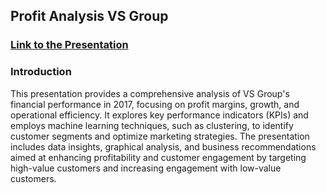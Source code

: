 ## Profit Analysis VS Group

### [Link to the Presentation](https://pitch.com/v/vs-group-v29q6g)

### Introduction 
This presentation provides a comprehensive analysis of VS Group's financial performance in 2017, focusing on profit margins, growth, and operational efficiency. It explores key performance indicators (KPIs) and employs machine learning techniques, such as clustering, to identify customer segments and optimize marketing strategies. The presentation includes data insights, graphical analysis, and business recommendations aimed at enhancing profitability and customer engagement by targeting high-value customers and increasing engagement with low-value customers.

